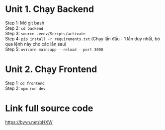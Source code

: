 # Unit 1. Chạy Backend
Step 1: Mở git bash <br/>
Step 2: `cd backend` <br/>
Step 3: `source .venv/Scripts/activate` <br/>
Step 4: `pip install -r requirements.txt` (Chạy lần đầu - 1 lần duy nhất, bỏ qua lệnh này cho các lần sau) <br/>
Step 5: `uvicorn main:app --reload --port 3000` <br/>

# Unit 2. Chạy Frontend <br/>
Step 1: `cd frontend` <br/>
Step 2: `npm run dev` <br/>

# Link full source code <br/>
https://byvn.net/bHXW
